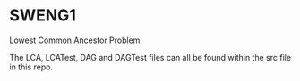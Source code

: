 # SWENG1
Lowest Common Ancestor Problem

The LCA, LCATest, DAG and DAGTest files can all be found within the src file in this repo.
